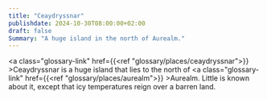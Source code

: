 ```yaml
---
title: "Ceaydryssnar"
publishdate: 2024-10-30T08:00:00+02:00
draft: false
Summary: "A huge island in the north of Aurealm."
---
```


<a class="glossary-link" href={{<ref "glossary/places/ceaydryssnar">}} >Ceaydryssnar</a> is a huge island that lies to the north of <a class="glossary-link" href={{<ref "glossary/places/aurealm">}} >Aurealm</a>. Little is known about it, except that icy temperatures reign over a barren land.
